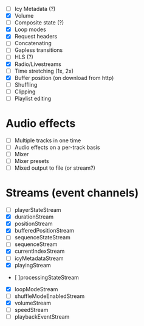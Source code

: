 - [ ] Icy Metadata (?)
- [x] Volume
- [ ] Composite state (?)
- [x] Loop modes
- [x] Request headers
- [ ] Concatenating 
- [ ] Gapless transitions
- [ ] HLS (?)
- [x] Radio/Livestreams
- [ ] Time stretching (1x, 2x)
- [x] Buffer position (on download from http)
- [ ] Shuffling
- [ ] Clipping
- [ ] Playlist editing

# Audio effects
- [ ] Multiple tracks in one time
- [ ] Audio effects on a per-track basis
- [ ] Mixer
- [ ] Mixer presets
- [ ] Mixed output to file (or stream?)

# Streams (event channels)
- [ ] playerStateStream
- [x] durationStream
- [x] positionStream
- [x] bufferedPositionStream
- [ ] sequenceStateStream
- [ ] sequenceStream
- [x] currentIndexStream
- [ ] icyMetadataStream
- [x] playingStream
- [ ]processingStateStream
- [x] loopModeStream
- [ ] shuffleModeEnabledStream
- [x] volumeStream
- [ ] speedStream
- [ ] playbackEventStream
